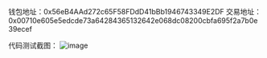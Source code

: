 钱包地址：0x56eB4AAd272c65F58FDdD41bBb1946743349E2DF
交易地址：0x00710e605e5edcde73a64284365132642e068dc08200cbfa695f2a7b0e39ecef

代码测试截图：
![image](https://user-images.githubusercontent.com/125674197/223460402-2d7b0102-46ad-4e13-a538-72a9a062375d.png)
